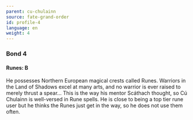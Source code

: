 ```yaml
---
parent: cu-chulainn
source: fate-grand-order
id: profile-4
language: en
weight: 4
---
```


### Bond 4

#### Runes: B

He possesses Northern European magical crests called Runes.
Warriors in the Land of Shadows excel at many arts, and no warrior is ever raised to  merely thrust a spear…
This is the way his mentor Scáthach thought, so Cú Chulainn is well-versed in Rune spells.
He is close to being a top tier rune user but he thinks the Runes just get in the way, so he does not use them often.
